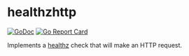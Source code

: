 # healthzhttp

[![GoDoc](https://godoc.org/github.com/jasonhancock/healthzhttp?status.svg)](https://godoc.org/github.com/jasonhancock/healthzhttp)
[![Go Report Card](https://goreportcard.com/badge/github.com/jasonhancock/healthzhttp)](https://goreportcard.com/report/github.com/jasonhancock/healthzhttp)

Implements a [healthz](https://github.com/jasonhancock/healthz) check that will make an HTTP request.
